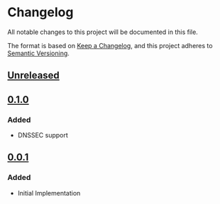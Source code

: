 # Changelog

All notable changes to this project will be documented in this file.

The format is based on [Keep a Changelog](https://keepachangelog.com/en/1.0.0/),
and this project adheres to [Semantic Versioning](https://semver.org/spec/v2.0.0.html).

## [Unreleased]

## [0.1.0]

### Added

- DNSSEC support

<!-- markdown-link-check-disable -->

[unreleased]: https://github.com/mineiros-io/terraform-cloudflare-dns/compare/v0.1.0...HEAD
[0.1.0]: https://github.com/mineiros-io/terraform-cloudflare-dns/releases/tag/v0.1.0

<!-- markdown-link-check-disabled -->

## [0.0.1]

### Added

- Initial Implementation

<!-- markdown-link-check-disable -->

[unreleased]: https://github.com/mineiros-io/terraform-cloudflare-dns/compare/v0.0.1...HEAD
[0.0.1]: https://github.com/mineiros-io/terraform-cloudflare-dns/releases/tag/v0.0.1

<!-- markdown-link-check-disabled -->
